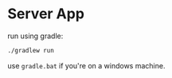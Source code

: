 # Server App
run using gradle:

```sh
./gradlew run
```

use `gradle.bat` if you're on a windows machine.
